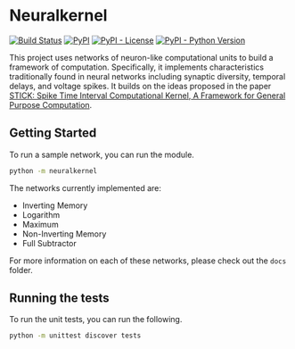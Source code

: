 # Neuralkernel
[![Build Status](https://travis-ci.org/nstebbins/neuralkernel.svg?branch=master)](https://travis-ci.org/nstebbins/neuralkernel)
[![PyPI](https://img.shields.io/pypi/v/neuralkernel.svg)](https://pypi.python.org/pypi/neuralkernel)
[![PyPI - License](https://img.shields.io/pypi/l/neuralkernel.svg)](https://pypi.python.org/pypi/neuralkernel)
[![PyPI - Python Version](https://img.shields.io/pypi/pyversions/neuralkernel.svg)](https://pypi.python.org/pypi/neuralkernel)

This project uses networks of neuron-like computational units to build a framework of computation. Specifically, it implements characteristics traditionally found in neural networks including synaptic diversity, temporal delays, and voltage spikes. It builds on the ideas proposed in the paper [STICK: Spike Time Interval Computational Kernel, A Framework for General Purpose Computation](https://arxiv.org/abs/1507.06222).

## Getting Started

To run a sample network, you can run the module.

```bash
python -m neuralkernel
```

The networks currently implemented are:

* Inverting Memory
* Logarithm
* Maximum
* Non-Inverting Memory
* Full Subtractor

For more information on each of these networks, please check out the `docs` folder.

## Running the tests

To run the unit tests, you can run the following.

```bash
python -m unittest discover tests
```
